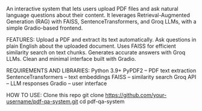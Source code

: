 An interactive system that lets users upload PDF files and ask natural language questions about their content.
It leverages Retrieval-Augmented Generation (RAG) with FAISS, SentenceTransformers, and Groq LLMs, with a simple Gradio-based frontend.

FEATURES:
Upload a PDF and extract its text automatically.
Ask questions in plain English about the uploaded document.
Uses FAISS for efficient similarity search on text chunks.
Generates accurate answers with Groq LLMs.
Clean and minimal interface built with Gradio.

REQUIREMENTS AND LIBRARIES:
Python 3.9+
PyPDF2
 – PDF text extraction
SentenceTransformers
 – text embeddings
FAISS
 – similarity search
Groq API
 – LLM responses
Gradio
 – user interface

HOW TO USE:
Clone this repo
git clone https://github.com/your-username/pdf-qa-system.git
cd pdf-qa-system
